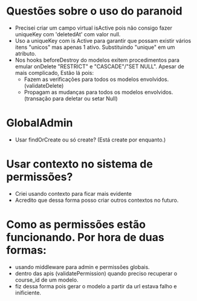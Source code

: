 # Questões sobre o uso do paranoid

- Precisei criar um campo virtual isActive pois não consigo fazer uniqueKey com 'deletedAt' com valor null.
- Uso a uniqueKey com is Active para garantir que possam existir vários itens "unicos" mas apenas 1 ativo. Substituindo "unique" em um atributo.
- Nos hooks beforeDestroy do modelos exitem procedimentos para emular onDelete "RESTRICT" e "CASCADE"/"SET NULL". Apesar de mais complicado, Estão lá pois:
  - Fazem as verificações para todos os modelos envolvidos. (validateDelete)
  - Propagam as mudanças para todos os modelos envolvidos. (transação para deletar ou setar Null)

# GlobalAdmin

- Usar findOrCreate ou só create? (Está create por enquanto.)

# Usar contexto no sistema de permissões?

- Criei usando contexto para ficar mais evidente
- Acredito que dessa forma posso criar outros contextos no futuro.

# Como as permissões estão funcionando. Por hora de duas formas:

- usando middleware para admin e permissões globais.
- dentro das apis (validatePermission) quando preciso recuperar o course_id de um modelo.
- fiz dessa forma pois gerar o modelo a partir da url estava falho e inificiente.
